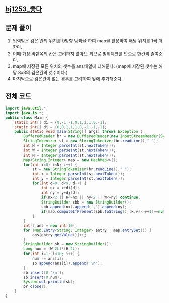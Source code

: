 ## [bj1253_좋다](https://www.acmicpc.net/problem/1253)

## 문제 풀이

1. 입력받은 검은 칸의 위치를 9방향 탐색을 하여 map을 활용하여 해당 위치를 1씩 더한다.
2. 이때 가장 바깥쪽의 칸은 고려하지 않아도 되므로 범위체크를 안으로 한칸씩 줄여준다.
3. map에 저장된 모든 위치의 갯수를 ans배열에 더해준다. (map에 저장된 갯수는 해당 3x3의 검은칸의 갯수이다.)
4. 마지막으로 검은칸이 없는 경우를 고려하여 앞에 추가해준다.

## 전체 코드

```java
import java.util.*;
import java.io.*;
public class Main {
    static int[] di = {0,-1,-1,0,1,1,1,0,-1};
    static int[] dj = {0,0,1,1,1,0,-1,-1,-1};
    public static void main(String[] args) throws Exception {
        BufferedReader br = new BufferedReader(new InputStreamReader(System.in));
        StringTokenizer st = new StringTokenizer(br.readLine()," ");
        int H = Integer.parseInt(st.nextToken());
        int W = Integer.parseInt(st.nextToken());
        int N = Integer.parseInt(st.nextToken());
        Map<String,Integer> map = new HashMap<>();
        for(int i=0; i<N; i++) {
            st = new StringTokenizer(br.readLine()," ");
            int x = Integer.parseInt(st.nextToken());
            int y = Integer.parseInt(st.nextToken());
            for(int d=0; d<9; d++) {
                int nx = x+di[d];
                int ny = y+dj[d];
                if(nx<2 || H<=nx || ny<2 || W<=ny) continue;
                StringBuilder sbb = new StringBuilder();
                sbb.append(nx).append(',').append(ny);
                if(map.computeIfPresent(sbb.toString(),(k,v)->v+1)==null) map.put(sbb.toString(),1);
            }
        }
        int[] ans = new int[10];
        for (Map.Entry<String, Integer> entry : map.entrySet()) {
            ans[entry.getValue()]++;
        }
        StringBuilder sb = new StringBuilder();
        Long num = (W-2L)*(H-2L);
        for(int i=1; i<10; i++) {
            num -= ans[i];
            sb.append(ans[i]).append('\n');
        }
        sb.insert(0,'\n');
        sb.insert(0,num);
        System.out.println(sb);
        br.close();
    }
}
```
